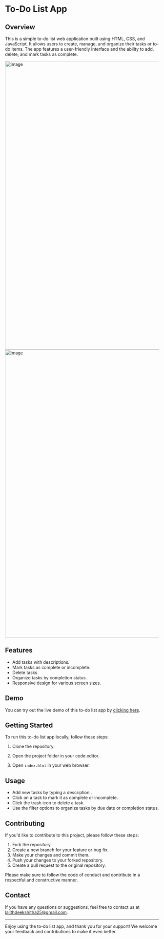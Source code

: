 # To-Do List App

## Overview

This is a simple to-do list web application built using HTML, CSS, and JavaScript. 
It allows users to create, manage, and organize their tasks or to-do items. The app features a user-friendly interface and the ability to add, delete, and mark tasks as complete.

<img width="946" alt="image" src="https://github.com/Deek2125/CODSOFT/assets/96561713/6aacf4ea-6b4b-4395-97ae-bb53854f89a4">
<img width="944" alt="image" src="https://github.com/Deek2125/CODSOFT/assets/96561713/ddf5d47c-037a-4e3f-8f71-eef34b31feba">

## Features

- Add tasks with descriptions.
- Mark tasks as complete or incomplete.
- Delete tasks.
- Organize tasks by completion status.
- Responsive design for various screen sizes.

## Demo

You can try out the live demo of this to-do list app by [clicking here](demo-link).

## Getting Started

To run this to-do list app locally, follow these steps:

1. Clone the repository:

2. Open the project folder in your code editor.

3. Open `index.html` in your web browser.

## Usage

- Add new tasks by typing a description .
- Click on a task to mark it as complete or incomplete.
- Click the trash icon to delete a task.
- Use the filter options to organize tasks by due date or completion status.

## Contributing

If you'd like to contribute to this project, please follow these steps:

1. Fork the repository.
2. Create a new branch for your feature or bug fix.
3. Make your changes and commit them.
4. Push your changes to your forked repository.
5. Create a pull request to the original repository.

Please make sure to follow the code of conduct and contribute in a respectful and constructive manner.

## Contact

If you have any questions or suggestions, feel free to contact us at lalithdeekshitha25@gmail.com.

---

Enjoy using the to-do list app, and thank you for your support! We welcome your feedback and contributions to make it even better.

[demo-link]: https://yourdomain.com/todo-list-app
[repository-link]: https://github.com/yourusername/todo-list-app
